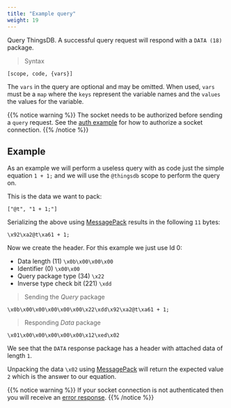 ```yaml
---
title: "Example query"
weight: 19
---
```


Query ThingsDB. A successful query request will respond with a `DATA (18)` package.

> Syntax

```none
[scope, code, {vars}]
```

The `vars` in the query are optional and may be omitted. When used, `vars` must be a `map` where the `keys`
represent the variable names and the `values` the values for the variable.

{{% notice warning %}}
The socket needs to be authorized before sending a `query` request.
See the [auth example](../auth) for how to authorize a socket connection.
{{% /notice %}}

## Example

As an example we will perform a useless query with as code just the simple equation `1 + 1;` and we will use the `@thingsdb` scope to perform the query on.

This is the data we want to pack:

`["@t", "1 + 1;"]`

Serializing the above using [MessagePack](https://msgpack.org) results in the following `11` bytes:

`\x92\xa2@t\xa61 + 1;`

Now we create the header. For this example we just use Id 0:

- Data length (11) `\x0b\x00\x00\x00`
- Identifier (0) `\x00\x00`
- Query package type (34) `\x22`
- Inverse type check bit (221) `\xdd`

> Sending the *Query* package

```none
\x0b\x00\x00\x00\x00\x00\x22\xdd\x92\xa2@t\xa61 + 1;
```

> Responding *Data* package

```none
\x01\x00\x00\x00\x00\x00\x12\xed\x02
```

We see that the `DATA` response package has a header with attached data of length `1`.

Unpacking the data `\x02` using [MessagePack](https://msgpack.org) will return the expected value `2` which is the answer to our equation.

{{% notice warning %}}
If your socket connection is not authenticated then you will receive an [error response](../error-response).
{{% /notice %}}
